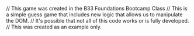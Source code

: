 // This game was created in the B33 Foundations Bootcamp Class
// This is a simple guess game that includes new logic that allows us to manipulate the DOM.
// It's possible that not all of this code works or is fully developed.
// This was created as an example only.
